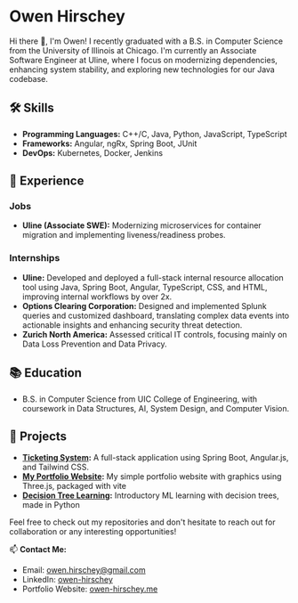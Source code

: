 # Owen Hirschey

Hi there 👋, I'm Owen! I recently graduated with a B.S. in Computer Science from the University of Illinois at Chicago. I'm currently an Associate Software Engineer at Uline, where I focus on modernizing dependencies, enhancing system stability, and exploring new technologies for our Java codebase.

## 🛠 Skills
- **Programming Languages:** C++/C, Java, Python, JavaScript, TypeScript
- **Frameworks:** Angular, ngRx, Spring Boot, JUnit
- **DevOps:** Kubernetes, Docker, Jenkins

## 💼 Experience
### Jobs
- **Uline (Associate SWE):** Modernizing microservices for container migration and implementing liveness/readiness probes.

### Internships
- **Uline:** Developed and deployed a full-stack internal resource allocation tool using Java, Spring Boot, Angular, TypeScript,
CSS, and HTML, improving internal workflows by over 2x.
- **Options Clearing Corporation:** Designed and implemented Splunk queries and customized dashboard, translating complex data events into
actionable insights and enhancing security threat detection.
- **Zurich North America:** Assessed critical IT controls, focusing mainly on Data Loss Prevention and Data Privacy.

## 📚 Education
- B.S. in Computer Science from UIC College of Engineering, with coursework in Data Structures, AI, System Design, and Computer Vision.

## 🚀 Projects
- **[Ticketing System](https://github.com/oph0109/ticketing-system):** A full-stack application using Spring Boot, Angular.js, and Tailwind CSS.
- **[My Portfolio Website](https://github.com/oph0109/portfolio_website):** My simple portfolio website with graphics using Three.js, packaged with vite
- **[Decision Tree Learning](https://github.com/oph0109/decision-tree-learning):** Introductory ML learning with decision trees, made in Python

Feel free to check out my repositories and don't hesitate to reach out for collaboration or any interesting opportunities!

📫 **Contact Me:**
- Email: owen.hirschey@gmail.com
- LinkedIn: [owen-hirschey](https://linkedin.com/in/owen-hirschey-1aa8ba18a/)
- Portfolio Website: [owen-hirschey.me](http://owen-hirschey.me)


